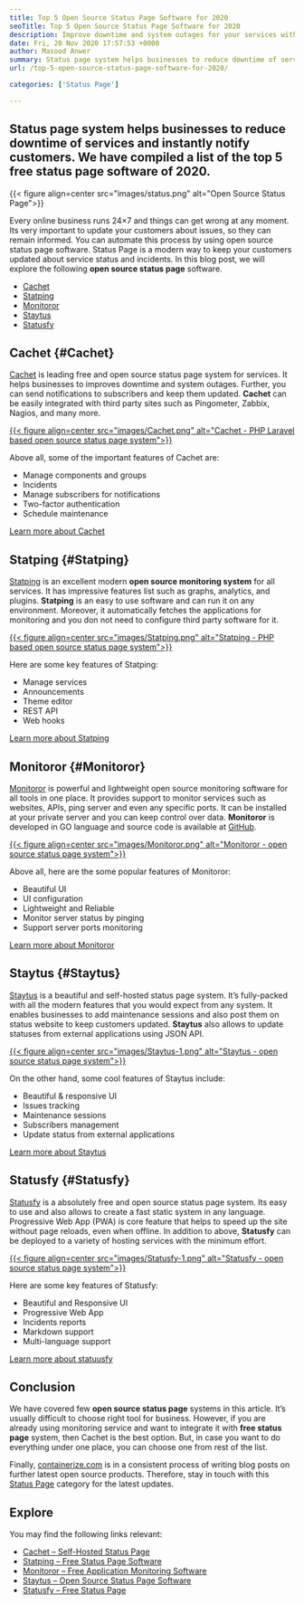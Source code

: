 ```yaml
---
title: Top 5 Open Source Status Page Software for 2020
seoTitle: Top 5 Open Source Status Page Software for 2020
description: Improve downtime and system outages for your services with the help of free and open source status page systems. Send notifications to update customers.
date: Fri, 20 Nov 2020 17:57:53 +0000
author: Masood Anwer
summary: Status page system helps businesses to reduce downtime of services and instantly notify customers. We have compiled a list of the top 5 free status page software of 2020.
url: /top-5-open-source-status-page-software-for-2020/

categories: ['Status Page']

---
```

## Status page system helps businesses to reduce downtime of services and instantly notify customers. We have compiled a list of the top 5 free status page software of 2020.

{{< figure align=center src="images/status.png" alt="Open Source Status Page">}}  

Every online business runs 24×7 and things can get wrong at any moment. Its very important to update your customers about issues, so they can remain informed. You can automate this process by using open source status page software. Status Page is a modern way to keep your customers updated about service status and incidents. In this blog post, we will explore the following **open source status page** software.

  * [Cachet][1]
  * [Statping][2]
  * [Monitoror][3]
  * [Staytus][4]
  * [Statusfy][5]

## Cachet {#Cachet}

[Cachet][6] is leading free and open source status page system for services. It helps businesses to improves downtime and system outages. Further, you can send notifications to subscribers and keep them updated. **Cachet** can be easily integrated with third party sites such as Pingometer, Zabbix, Nagios, and many more.

[{{< figure align=center src="images/Cachet.png" alt="Cachet - PHP Laravel based open source status page system">}}][7] 

Above all, some of the important features of Cachet are:

  * Manage components and groups
  * Incidents
  * Manage subscribers for notifications
  * Two-factor authentication
  * Schedule maintenance

[Learn more about Cachet][7]

## Statping {#Statping}

[Statping][8] is an excellent modern **open source monitoring system** for all services. It has impressive features list such as graphs, analytics, and plugins. **Statping** is an easy to use software and can run it on any environment. Moreover, it automatically fetches the applications for monitoring and you don not need to configure third party software for it.

[{{< figure align=center src="images/Statping.png" alt="Statping - PHP based open source status page system">}}][9] 

Here are some key features of Statping:

  * Manage services
  * Announcements
  * Theme editor
  * REST API
  * Web hooks

[Learn more about Statping][9]

## Monitoror {#Monitoror}

[Monitoror][10] is powerful and lightweight open source monitoring software for all tools in one place. It provides support to monitor services such as websites, APIs, ping server and even any specific ports. It can be installed at your private server and you can keep control over data. **Monitoror** is developed in GO language and source code is available at [GitHub][11].

[{{< figure align=center src="images/Monitoror.png" alt="Monitoror - open source status page system">}}][12] 

Above all, here are the some popular features of Monitoror:

  * Beautiful UI
  * UI configuration
  * Lightweight and Reliable
  * Monitor server status by pinging
  * Support server ports monitoring

[Learn more about Monitoror][12]

## Staytus {#Staytus}

[Staytus][13] is a beautiful and self-hosted status page system. It’s fully-packed with all the modern features that you would expect from any system. It enables businesses to add maintenance sessions and also post them on status website to keep customers updated. **Staytus** also allows to update statuses from external applications using JSON API.

[{{< figure align=center src="images/Staytus-1.png" alt="Staytus - open source status page system">}}][14] 

On the other hand, some cool features of Staytus include:

  * Beautiful & responsive UI
  * Issues tracking
  * Maintenance sessions
  * Subscribers management
  * Update status from external applications

[Learn more about Staytus][14]

## Statusfy {#Statusfy}

[Statusfy][15] is a absolutely free and open source status page system. Its easy to use and also allows to create a fast static system in any language. Progressive Web App (PWA) is core feature that helps to speed up the site without page reloads, even when offline. In addition to above, **Statusfy** can be deployed to a variety of hosting services with the minimum effort.

[{{< figure align=center src="images/Statusfy-1.png" alt="Statusfy - open source status page system">}}][16] 

Here are some key features of Statusfy:

  * Beautiful and Responsive UI
  * Progressive Web App
  * Incidents reports
  * Markdown support
  * Multi-language support

[Learn more about statuusfy][16]

## Conclusion

We have covered few **open source status page** systems in this article. It’s usually difficult to choose right tool for business. However, if you are already using monitoring service and want to integrate it with **free status page** system, then Cachet is the best option. But, in case you want to do everything under one place, you can choose one from rest of the list.

Finally, [containerize.com][17] is in a consistent process of writing blog posts on further latest open source products. Therefore, stay in touch with this [Status Page][18] category for the latest updates.

## Explore

You may find the following links relevant:

  * [Cachet – Self-Hosted Status Page][7]
  * [Statping – Free Status Page Software][9]
  * [Monitoror – Free Application Monitoring Software][12]
  * [Staytus – Open Source Status Page Software][14]
  * [Statusfy – Free Status Page][16]

 [1]: #Cachet
 [2]: #Statping
 [3]: #Monitoror
 [4]: #Staytus
 [5]: #Statusfy
 [6]: https://cachethq.io/
 [7]: https://products.containerize.com/status/cachet
 [8]: https://statping.com
 [9]: https://products.containerize.com/status/statping
 [10]: https://monitoror.com
 [11]: https://github.com/monitoror/monitoror
 [12]: https://products.containerize.com/status/monitoror
 [13]: https://staytus.co
 [14]: https://products.containerize.com/status/staytus
 [15]: https://marquez.co/statusfy
 [16]: https://products.containerize.com/status/statusfy
 [17]: https://containerize.com
 [18]: https://blog.containerize.com/category/status-page/